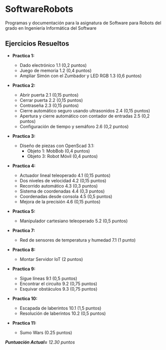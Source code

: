 # SoftwareRobots
Programas y documentación para la asignatura de Software para Robots del grado en Ingeniería Informática del Software

## Ejercicios Resueltos

- **Practica 1:**

    - Dado electrónico 1.1 (0,2 puntos)
    - Juego de memoria 1.2 (0,4 puntos)
    - Ampliar Simón con el Zumbador y LED RGB 1.3 (0,6 puntos)

- **Practica 2:**

    - Abrir puerta 2.1 (0,15 puntos)
    - Cerrar puerta 2.2 (0,15 puntos)
    - Contraseña 2.3 (0,15 puntos)
    - Cierre automático seguro usando ultrasonidos 2.4 (0,15 puntos)
    - Apertura y cierre automático con contador de entradas 2.5 (0,2 puntos)
    - Configuración de tiempo y semáforo 2.6 (0,2 puntos)

- **Practica 3:**

    - Diseño de piezas con OpenScad 3.1:
        - Objeto 1: MobBob (0,4 puntos)
        - Objeto 3: Robot Móvil (0,4 puntos)

- **Practica 4:**

    - Actuador lineal teleoperado 4.1 (0,15 puntos)
    - Dos niveles de velocidad 4.2 (0,15 puntos)
    - Recorrido automático 4.3 (0,3 puntos)
    - Sistema de coordenadas 4.4 (0,3 puntos)
    - Coordenadas desde consola 4.5 (0,5 puntos)
    - Mejora de la precisión 4.6 (0,15 puntos)

- **Practica 5:**

    - Manipulador cartesiano teleoperado 5.2 (0,5 puntos)
    
- **Practica 7:**

    - Red de sensores de temperatura y humedad 7.1 (1 punto)
    
- **Practica 8:**

    - Montar Servidor IoT (2 puntos)
    
- **Practica 9:**

    - Sigue líneas 9.1 (0,5 puntos)
    - Encontrar el circuito 9.2 (0,75 puntos)
    - Esquivar obstáculos 9.3 (0,75 puntos) 
    
- **Practica 10:**

    - Escapada de laberintos 10.1 (1,5 puntos)
    - Resolución de laberintos 10.2 (0,5 puntos)
    
- **Practica 11:**

    - Sumo Wars (0.25 puntos)
    
***Puntuación Actual=*** *12.30 puntos*
